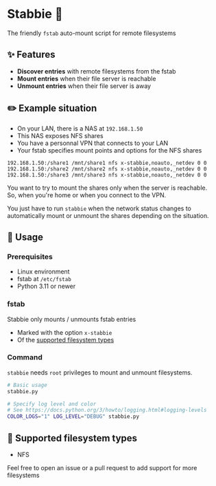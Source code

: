 # Stabbie 🔪
The friendly `fstab` auto-mount script for remote filesystems

<!-- Icon goes here -->

## ✨ Features
* **Discover entries** with remote filesystems from the fstab
* **Mount entries** when their file server is reachable
* **Unmount entries** when their file server is away

## ✏️ Example situation
- On your LAN, there is a NAS at `192.168.1.50`
- This NAS exposes NFS shares
- You have a personnal VPN that connects to your LAN
- Your fstab specifies mount points and options for the NFS shares
```
192.168.1.50:/share1 /mnt/share1 nfs x-stabbie,noauto,_netdev 0 0
192.168.1.50:/share2 /mnt/share2 nfs x-stabbie,noauto,_netdev 0 0
192.168.1.50:/share3 /mnt/share3 nfs x-stabbie,noauto,_netdev 0 0
```

You want to try to mount the shares only when the server is reachable.  
So, when you're home or when you connect to the VPN.

You just have to run `stabbie` when the network status changes to automatically mount or unmount the shares depending on the situation.

## 🔧 Usage

### Prerequisites
* Linux environment
* fstab at `/etc/fstab`
* Python 3.11 or newer

### fstab
Stabbie only mounts / unmounts fstab entries
* Marked with the option `x-stabbie`
* Of the [supported filesystem types](#📁-supported-filesystem-types)

### Command
`stabbie` needs `root` privileges to mount and unmount filesystems.
```sh
# Basic usage
stabbie.py

# Specify log level and color
# See https://docs.python.org/3/howto/logging.html#logging-levels
COLOR_LOGS="1" LOG_LEVEL="DEBUG" stabbie.py
```

## 📁 Supported filesystem types

* NFS

Feel free to open an issue or a pull request to add support for more filesystems